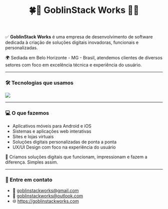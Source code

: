 # <p align="center">🍀💚 GoblinStack Works 💚🍀</p>

<br>

✅ **GoblinStack Works** é uma empresa de desenvolvimento de software dedicada à criação de soluções digitais inovadoras, funcionais e personalizadas.

🌍 Sediada em Belo Horizonte - MG - Brasil, atendemos clientes de diversos setores com foco em excelência técnica e experiência do usuário.

---

### 🛠️ Tecnologias que usamos

<p>
  <a href="https://skillicons.dev">
    <img src="https://skillicons.dev/icons?i=react,nextjs,vite,tailwind,nodejs,express,nestjs,postgres,mongodb,firebase" />
  </a>
</p>

---

### 💻 O que fazemos

- Aplicativos móveis para Android e iOS
- Sistemas e aplicações web interativas
- Sites e lojas virtuais
- Soluções digitais personalizadas de ponta a ponta
- UX/UI Design com foco na experiência do usuário

🎯 Criamos soluções digitais que funcionam, impressionam e fazem a diferença. Simples assim.

---

### 💬 Entre em contato

- 📧 goblinstackworks@gmail.com  
- 📧 goblinstackworks@outlook.com  
- 🌐 https://goblinstackworks.com
